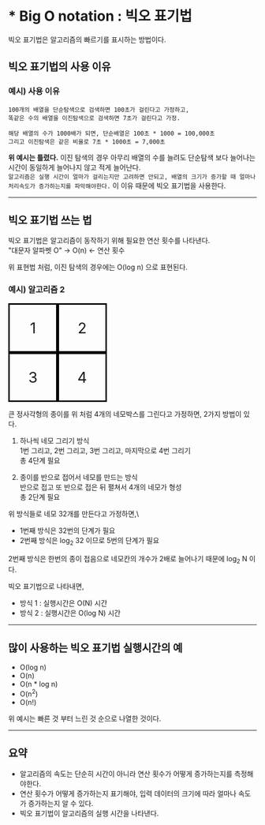 # * Big O notation : 빅오 표기법
<Author name='Wabi' />


빅오 표기법은 알고리즘의 빠르기를 표시하는 방법이다.

## 빅오 표기법의 사용 이유

### 예시) 사용 이유

```
100개의 배열을 단순탐색으로 검색하면 100초가 걸린다고 가정하고,
똑같은 수의 배열을 이진탐색으로 검색하면 7초가 걸린다고 가정.

해당 배열의 수가 1000배가 되면, 단순배열은 100초 * 1000 = 100,000초
그리고 이진탐색은 같은 비율로 7초 * 1000초 = 7,000초
```

**위 예시는 틀렸다.** 이진 탐색의 경우 아무리 배열의 수를 늘려도 단순탐색 보다 늘어나는 시간이 동일하게 늘어나지 않고 적게 늘어난다.\
`알고리즘은 실행 시간이 얼마가 걸리는지만 고려하면 안되고, 배열의 크기가 증가할 때 얼마나 처리속도가 증가하는지를 파악해야한다.` 이 이유 때문에 빅오 표기법을 사용한다.

---

## 빅오 표기법 쓰는 법

빅오 표기법은 알고리즘이 동작하기 위해 필요한 연산 횟수를 나타낸다.\
"대문자 알파벳 O" → O(n) ← 연산 횟수

위 표현법 처럼, 이진 탐색의 경우에는 O(log n) 으로 표현된다.

### 예시) 알고리즘 2

<div style="overflow:hidden; width:200px; line-height:94px; text-align:center; font-size:30px;">
<div style="float:left; width:100px; height:100px; box-sizing: border-box; border:3px solid #000;">1</div>
<div style="float:left; width:100px; height:100px; box-sizing: border-box; border:3px solid #000;">2</div>
<div style="float:left; width:100px; height:100px; box-sizing: border-box; border:3px solid #000;">3</div>
<div style="float:left; width:100px; height:100px; box-sizing: border-box; border:3px solid #000;">4</div>
</div>

큰 정사각형의 종이를 위 처럼 4개의 네모박스를 그린다고 가정하면, 2가지 방법이 있다.

1. 하나씩 네모 그리기 방식\
1번 그리고, 2번 그리고, 3번 그리고, 마지막으로 4번 그리기\
총 4단계 필요

2. 종이를 반으로 접어서 네모를 만드는 방식\
반으로 접고 또 반으로 접은 뒤 펼쳐서 4개의 네모가 형성\
총 2단계 필요

위 방식들로 네모 32개를 만든다고 가정하면,\
- 1번째 방식은 32번의 단계가 필요
- 2번째 방식은 log<sub>2</sub> 32 이므로 5번의 단계가 필요

2번째 방식은 한번의 종이 접음으로 네모칸의 개수가 2배로 늘어나기 때문에 log<sub>2</sub> N 이다.

빅오 표기법으로 나타내면,

- 방식 1 : 실행시간은 O(N) 시간
- 방식 2 : 실행시간은 O(log N) 시간

---

## 많이 사용하는 빅오 표기법 실행시간의 예

- O(log n)
- O(n)
- O(n * log n)
- O(n<sup>2</sup>)
- O(n!)

위 예시는 빠른 것 부터 느린 것 순으로 나열한 것이다.

---

## 요약

- 알고리즘의 속도는 단순히 시간이 아니라 연산 횟수가 어떻게 증가하는지를 측정해야한다.
- 연산 횟수가 어떻게 증가하는지 표기해야, 입력 데이터의 크기에 따라 얼마나 속도가 증가하는지 알 수 있다.
- 빅오 표기법이 알고리즘의 실행 시간을 나타낸다.

